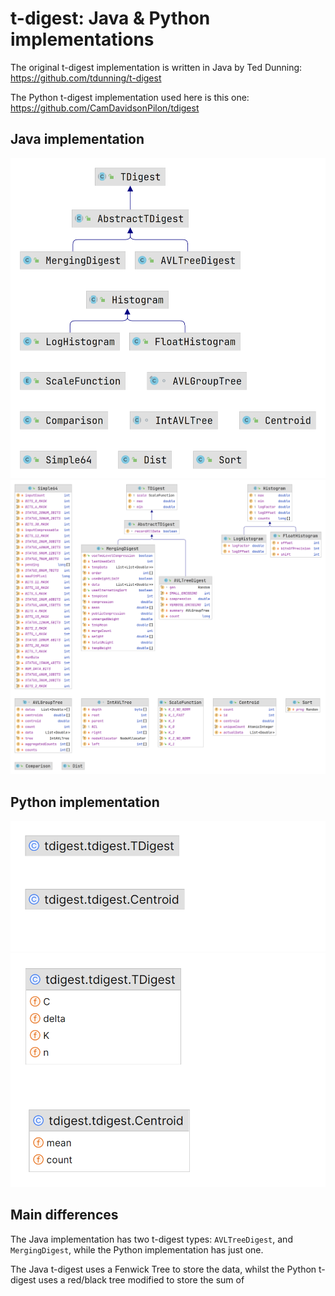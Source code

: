# t-digest: Java & Python implementations

The original t-digest implementation is written in Java by
Ted Dunning: <https://github.com/tdunning/t-digest>

The Python t-digest implementation used here is this one:
<https://github.com/CamDavidsonPilon/tdigest>

## Java implementation

<img src="./tdigest.png" alt="t-digest UML class diagram" style="width: 600px;" />

<img src="./tdigest2.png" alt="t-digest UML class diagram with fields" style="width: 600px;" />

## Python implementation

<img src="./py-tdigest.png" alt="Python t-digest UML class diagram" style="width: 600px;" />

<img src="./py-tdigest2.png" alt="Python t-digest UML class diagram with fields" style="width: 600px;" />

## Main differences

The Java implementation has two t-digest types: `AVLTreeDigest`, and
`MergingDigest`, while the Python implementation has just one.

The Java t-digest uses a Fenwick Tree to store the data, whilst
the Python t-digest uses a red/black tree modified to store the
sum of 
